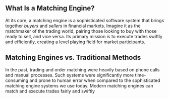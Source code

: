 ## What Is a Matching Engine?

At its core, a matching engine is a sophisticated software system that brings together _buyers_ and _sellers_ in financial markets. Imagine it as the matchmaker of the trading world, pairing those looking to buy with those ready to sell, and vice versa. Its primary mission is to execute trades swiftly and efficiently, creating a level playing field for market participants.

## Matching Engines vs. Traditional Methods

In the past, trading and order matching were heavily based on phone calls and manual processes. Such systems were significantly more time-consuming and prone to human error when compared to the sophisticated matching engine systems we use today. Modern matching engines can match and execute trades fairly and swiftly
